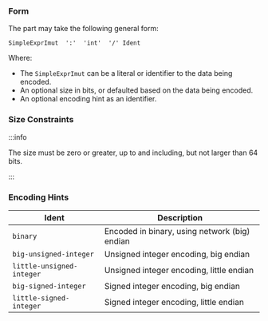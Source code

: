 ### Form

The part may take the following general form:

```ebnf
SimpleExprImut  ':'  'int'  '/' Ident 
```

Where:
* The `SimpleExprImut` can be a literal or identifier to the data being encoded.
* An optional size in bits, or defaulted based on the data being encoded.
* An optional encoding hint as an identifier.

### Size Constraints

:::info

The size must be zero or greater, up to and including, but not larger than 64 bits.

:::

### Encoding Hints

|Ident|Description|
|---|---|
|`binary`|Encoded in binary, using network (big) endian|
|`big-unsigned-integer`|Unsigned integer encoding, big endian|
|`little-unsigned-integer`|Unsigned integer encoding, little endian|
|`big-signed-integer`|Signed integer encoding, big endian|
|`little-signed-integer`|Signed integer encoding, little endian|


